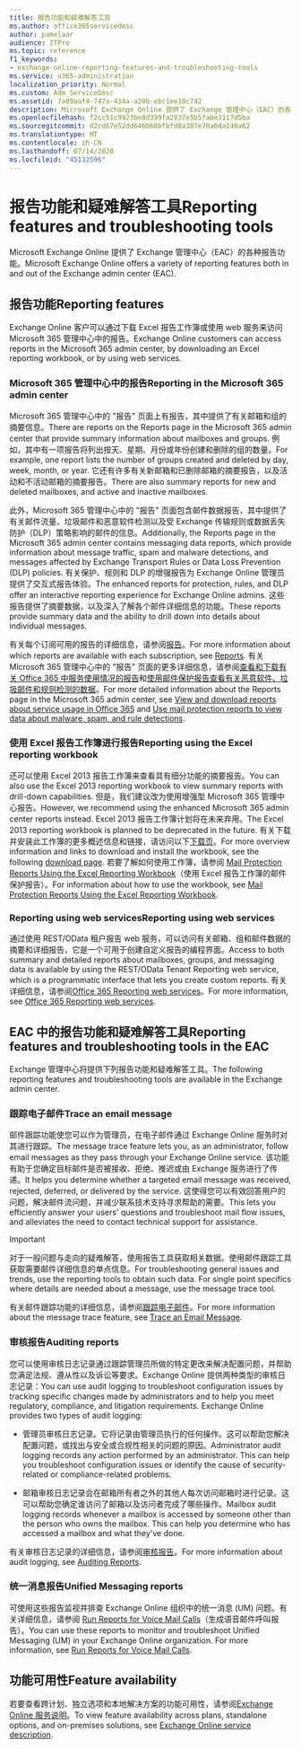 ```yaml
---
title: 报告功能和疑难解答工具
ms.author: office365servicedesc
author: pamelaar
audience: ITPro
ms.topic: reference
f1_keywords:
- exchange-online-reporting-features-and-troubleshooting-tools
ms.service: o365-administration
localization_priority: Normal
ms.custom: Adm_ServiceDesc
ms.assetid: 7a89aaf4-747a-434a-a20b-ebc1ee10c742
description: Microsoft Exchange Online 提供了 Exchange 管理中心（EAC）的各种报告功能。
ms.openlocfilehash: f2cc51c9923be8d399fa2837e5b5fabe3117d5ba
ms.sourcegitcommit: d2cd67e52dd646b68bfbfd8a387e70a6da140a62
ms.translationtype: MT
ms.contentlocale: zh-CN
ms.lasthandoff: 07/14/2020
ms.locfileid: "45132596"
---
```

# <a name="reporting-features-and-troubleshooting-tools"></a><span data-ttu-id="74878-103">报告功能和疑难解答工具</span><span class="sxs-lookup"><span data-stu-id="74878-103">Reporting features and troubleshooting tools</span></span>

<span data-ttu-id="74878-104">Microsoft Exchange Online 提供了 Exchange 管理中心（EAC）的各种报告功能。</span><span class="sxs-lookup"><span data-stu-id="74878-104">Microsoft Exchange Online offers a variety of reporting features both in and out of the Exchange admin center (EAC).</span></span>
  
## <a name="reporting-features"></a><span data-ttu-id="74878-105">报告功能</span><span class="sxs-lookup"><span data-stu-id="74878-105">Reporting features</span></span>

<span data-ttu-id="74878-106">Exchange Online 客户可以通过下载 Excel 报告工作簿或使用 web 服务来访问 Microsoft 365 管理中心中的报告。</span><span class="sxs-lookup"><span data-stu-id="74878-106">Exchange Online customers can access reports in the Microsoft 365 admin center, by downloading an Excel reporting workbook, or by using web services.</span></span>
  
### <a name="reporting-in-the-microsoft-365-admin-center"></a><span data-ttu-id="74878-107">Microsoft 365 管理中心中的报告</span><span class="sxs-lookup"><span data-stu-id="74878-107">Reporting in the Microsoft 365 admin center</span></span>

<span data-ttu-id="74878-108">Microsoft 365 管理中心中的 "报告" 页面上有报告，其中提供了有关邮箱和组的摘要信息。</span><span class="sxs-lookup"><span data-stu-id="74878-108">There are reports on the Reports page in the Microsoft 365 admin center that provide summary information about mailboxes and groups.</span></span> <span data-ttu-id="74878-109">例如，其中有一项报告将列出按天、星期、月份或年份创建和删除的组的数量。</span><span class="sxs-lookup"><span data-stu-id="74878-109">For example, one report lists the number of groups created and deleted by day, week, month, or year.</span></span> <span data-ttu-id="74878-110">它还有许多有关新邮箱和已删除邮箱的摘要报告，以及活动和不活动邮箱的摘要报告。</span><span class="sxs-lookup"><span data-stu-id="74878-110">There are also summary reports for new and deleted mailboxes, and active and inactive mailboxes.</span></span> 
  
<span data-ttu-id="74878-111">此外，Microsoft 365 管理中心中的 "报告" 页面包含邮件数据报告，其中提供了有关邮件流量、垃圾邮件和恶意软件检测以及受 Exchange 传输规则或数据丢失防护（DLP）策略影响的邮件的信息。</span><span class="sxs-lookup"><span data-stu-id="74878-111">Additionally, the Reports page in the Microsoft 365 admin center contains messaging data reports, which provide information about message traffic, spam and malware detections, and messages affected by Exchange Transport Rules or Data Loss Prevention (DLP) policies.</span></span> <span data-ttu-id="74878-112">有关保护、规则和 DLP 的增强报告为 Exchange Online 管理员提供了交互式报告体验。</span><span class="sxs-lookup"><span data-stu-id="74878-112">The enhanced reports for protection, rules, and DLP offer an interactive reporting experience for Exchange Online admins.</span></span> <span data-ttu-id="74878-113">这些报告提供了摘要数据，以及深入了解各个邮件详细信息的功能。</span><span class="sxs-lookup"><span data-stu-id="74878-113">These reports provide summary data and the ability to drill down into details about individual messages.</span></span>
  
<span data-ttu-id="74878-114">有关每个订阅可用的报告的详细信息，请参阅[报告](../office-365-platform-service-description/reports.md)。</span><span class="sxs-lookup"><span data-stu-id="74878-114">For more information about which reports are available with each subscription, see [Reports](../office-365-platform-service-description/reports.md).</span></span> <span data-ttu-id="74878-115">有关 Microsoft 365 管理中心中的 "报告" 页面的更多详细信息，请参阅[查看和下载有关 Office 365 中服务使用情况的报告](https://go.microsoft.com/fwlink/p/?LinkId=401187)和[使用邮件保护报告查看有关恶意软件、垃圾邮件和规则检测的数据](https://go.microsoft.com/fwlink/p/?LinkID=401102)。</span><span class="sxs-lookup"><span data-stu-id="74878-115">For more detailed information about the Reports page in the Microsoft 365 admin center, see [View and download reports about service usage in Office 365](https://go.microsoft.com/fwlink/p/?LinkId=401187) and [Use mail protection reports to view data about malware, spam, and rule detections](https://go.microsoft.com/fwlink/p/?LinkID=401102).</span></span>
  
### <a name="reporting-using-the-excel-reporting-workbook"></a><span data-ttu-id="74878-116">使用 Excel 报告工作簿进行报告</span><span class="sxs-lookup"><span data-stu-id="74878-116">Reporting using the Excel reporting workbook</span></span>

<span data-ttu-id="74878-117">还可以使用 Excel 2013 报告工作簿来查看具有细分功能的摘要报告。</span><span class="sxs-lookup"><span data-stu-id="74878-117">You can also use the Excel 2013 reporting workbook to view summary reports with drill-down capabilities.</span></span> <span data-ttu-id="74878-118">但是，我们建议改为使用增强型 Microsoft 365 管理中心报告。</span><span class="sxs-lookup"><span data-stu-id="74878-118">However, we recommend using the enhanced Microsoft 365 admin center reports instead.</span></span> <span data-ttu-id="74878-119">Excel 2013 报告工作簿计划将在未来弃用。</span><span class="sxs-lookup"><span data-stu-id="74878-119">The Excel 2013 reporting workbook is planned to be deprecated in the future.</span></span> <span data-ttu-id="74878-120">有关下载并安装此工作簿的更多概述信息和链接，请访问以下[下载页](https://go.microsoft.com/fwlink/p/?LinkId=271776)。</span><span class="sxs-lookup"><span data-stu-id="74878-120">For more overview information and links to download and install the workbook, see the following [download page](https://go.microsoft.com/fwlink/p/?LinkId=271776).</span></span> <span data-ttu-id="74878-121">若要了解如何使用工作簿，请参阅 [Mail Protection Reports Using the Excel Reporting Workbook](https://go.microsoft.com/fwlink/p/?LinkId=285211)（使用 Excel 报告工作簿的邮件保护报告）。</span><span class="sxs-lookup"><span data-stu-id="74878-121">For information about how to use the workbook, see [Mail Protection Reports Using the Excel Reporting Workbook](https://go.microsoft.com/fwlink/p/?LinkId=285211).</span></span> 
  
### <a name="reporting-using-web-services"></a><span data-ttu-id="74878-122">Reporting using web services</span><span class="sxs-lookup"><span data-stu-id="74878-122">Reporting using web services</span></span>

<span data-ttu-id="74878-123">通过使用 REST/OData 租户报告 web 服务，可以访问有关邮箱、组和邮件数据的摘要和详细报告，它是一个可用于创建自定义报告的编程界面。</span><span class="sxs-lookup"><span data-stu-id="74878-123">Access to both summary and detailed reports about mailboxes, groups, and messaging data is available by using the REST/OData Tenant Reporting web service, which is a programmatic interface that lets you create custom reports.</span></span> <span data-ttu-id="74878-124">有关详细信息，请参阅[Office 365 Reporting web services](https://go.microsoft.com/fwlink/p/?LinkId=287041)。</span><span class="sxs-lookup"><span data-stu-id="74878-124">For more information, see [Office 365 Reporting web services](https://go.microsoft.com/fwlink/p/?LinkId=287041).</span></span>
  
## <a name="reporting-features-and-troubleshooting-tools-in-the-eac"></a><span data-ttu-id="74878-125">EAC 中的报告功能和疑难解答工具</span><span class="sxs-lookup"><span data-stu-id="74878-125">Reporting features and troubleshooting tools in the EAC</span></span>

<span data-ttu-id="74878-126">Exchange 管理中心将提供下列报告功能和疑难解答工具。</span><span class="sxs-lookup"><span data-stu-id="74878-126">The following reporting features and troubleshooting tools are available in the Exchange admin center.</span></span>
  
### <a name="trace-an-email-message"></a><span data-ttu-id="74878-127">跟踪电子邮件</span><span class="sxs-lookup"><span data-stu-id="74878-127">Trace an email message</span></span>

<span data-ttu-id="74878-128">邮件跟踪功能使您可以作为管理员，在电子邮件通过 Exchange Online 服务时对其进行跟踪。</span><span class="sxs-lookup"><span data-stu-id="74878-128">The message trace feature lets you, as an administrator, follow email messages as they pass through your Exchange Online service.</span></span> <span data-ttu-id="74878-129">该功能有助于您确定目标邮件是否被接收、拒绝、推迟或由 Exchange 服务进行了传递。</span><span class="sxs-lookup"><span data-stu-id="74878-129">It helps you determine whether a targeted email message was received, rejected, deferred, or delivered by the service.</span></span> <span data-ttu-id="74878-130">这使得您可以有效回答用户的问题，解决邮件流问题，并减少联系技术支持寻求帮助的需要。</span><span class="sxs-lookup"><span data-stu-id="74878-130">This lets you efficiently answer your users' questions and troubleshoot mail flow issues, and alleviates the need to contact technical support for assistance.</span></span>
  
> [!IMPORTANT]
> <span data-ttu-id="74878-p107">对于一般问题与走向的疑难解答，使用报告工具获取相关数据。使用邮件跟踪工具获取需要邮件详细信息的单点信息。</span><span class="sxs-lookup"><span data-stu-id="74878-p107">For troubleshooting general issues and trends, use the reporting tools to obtain such data. For single point specifics where details are needed about a message, use the message trace tool.</span></span> 
  
<span data-ttu-id="74878-133">有关邮件跟踪功能的详细信息，请参阅[跟踪电子邮件](https://go.microsoft.com/fwlink/p/?LinkId=271777)。</span><span class="sxs-lookup"><span data-stu-id="74878-133">For more information about the message trace feature, see [Trace an Email Message](https://go.microsoft.com/fwlink/p/?LinkId=271777).</span></span>
  
### <a name="auditing-reports"></a><span data-ttu-id="74878-134">审核报告</span><span class="sxs-lookup"><span data-stu-id="74878-134">Auditing reports</span></span>

<span data-ttu-id="74878-p108">您可以使用审核日志记录通过跟踪管理员所做的特定更改来解决配置问题，并帮助您满足法规、遵从性以及诉讼等要求。Exchange Online 提供两种类型的审核日志记录：</span><span class="sxs-lookup"><span data-stu-id="74878-p108">You can use audit logging to troubleshoot configuration issues by tracking specific changes made by administrators and to help you meet regulatory, compliance, and litigation requirements. Exchange Online provides two types of audit logging:</span></span>
  
- <span data-ttu-id="74878-p109">管理员审核日志记录。它将记录由管理员执行的任何操作。这可以帮助您解决配置问题，或找出与安全或合规性相关的问题的原因。</span><span class="sxs-lookup"><span data-stu-id="74878-p109">Administrator audit logging records any action performed by an administrator. This can help you troubleshoot configuration issues or identify the cause of security-related or compliance-related problems.</span></span> 
    
- <span data-ttu-id="74878-p110">邮箱审核日志记录会在邮箱所有者之外的其他人每次访问邮箱时进行记录。这可以帮助您确定谁访问了邮箱以及访问者完成了哪些操作。</span><span class="sxs-lookup"><span data-stu-id="74878-p110">Mailbox audit logging records whenever a mailbox is accessed by someone other than the person who owns the mailbox. This can help you determine who has accessed a mailbox and what they've done.</span></span> 
    
<span data-ttu-id="74878-141">有关审核日志记录的详细信息，请参阅[审核报告](https://go.microsoft.com/fwlink/p/?LinkId=271779)。</span><span class="sxs-lookup"><span data-stu-id="74878-141">For more information about audit logging, see [Auditing Reports](https://go.microsoft.com/fwlink/p/?LinkId=271779).</span></span>
  
### <a name="unified-messaging-reports"></a><span data-ttu-id="74878-142">统一消息报告</span><span class="sxs-lookup"><span data-stu-id="74878-142">Unified Messaging reports</span></span>

<span data-ttu-id="74878-p111">可使用这些报告监视并排查 Exchange Online 组织中的统一消息 (UM) 问题。有关详细信息，请参阅 [Run Reports for Voice Mail Calls](https://go.microsoft.com/fwlink/p/?LinkId=287042)（生成语音邮件呼叫报告）。</span><span class="sxs-lookup"><span data-stu-id="74878-p111">You can use these reports to monitor and troubleshoot Unified Messaging (UM) in your Exchange Online organization. For more information, see [Run Reports for Voice Mail Calls](https://go.microsoft.com/fwlink/p/?LinkId=287042).</span></span>
  
## <a name="feature-availability"></a><span data-ttu-id="74878-145">功能可用性</span><span class="sxs-lookup"><span data-stu-id="74878-145">Feature availability</span></span>

<span data-ttu-id="74878-146">若要查看跨计划、独立选项和本地解决方案的功能可用性，请参阅[Exchange Online 服务说明](exchange-online-service-description.md)。</span><span class="sxs-lookup"><span data-stu-id="74878-146">To view feature availability across plans, standalone options, and on-premises solutions, see [Exchange Online service description](exchange-online-service-description.md).</span></span>
  

